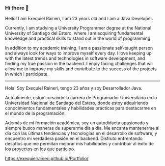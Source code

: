 ### Hi there 👋

Hello! I am Exequiel Raineri, I am 23 years old and I am a Java Developer.

Currently, I am studying a University Programmer degree at the National University of Santiago del Estero, where I am acquiring fundamental knowledge and practical skills to stand out in the world of programming.

In addition to my academic training, I am a passionate self-taught person and always look for ways to improve myself every day. I love keeping up with the latest trends and technologies in software development, and finding my true passion in the backend. I enjoy facing challenges that will allow me to improve my skills and contribute to the success of the projects in which I participate.

----------------------------------------------------------------

Hola! Soy Exequiel Raineri, tengo 23 años y soy Desarrollador Java.

Actualmente, estoy cursando la carrera de Programador Universitario en la Universidad Nacional de Santiago del Estero, donde estoy adquiriendo conocimientos fundamentales y habilidades prácticas para destacarme en el mundo de la programación.

Además de mi formación académica, soy un autodidacta apasionado y siempre busco maneras de superarme día a día. Me encanta mantenerme al día con las últimas tendencias y tecnologías en el desarrollo de software, y encuentro mi verdadera pasión en el backend. Disfruto enfrentando desafíos que me permitan mejorar mis habilidades y contribuir al éxito de los proyectos en los que participo.

https://exequielraineri.github.io/Portfolio/
